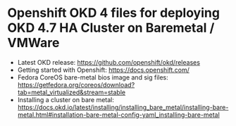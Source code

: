 # Openshift OKD 4 files for deploying OKD 4.7 HA Cluster on Baremetal / VMWare

- Latest OKD release: https://github.com/openshift/okd/releases
- Getting started with Openshift: https://docs.openshift.com/
- Fedora CoreOS bare-metal bios image and sig files: https://getfedora.org/coreos/download?tab=metal_virtualized&stream=stable
- Installing a cluster on bare metal: https://docs.okd.io/latest/installing/installing_bare_metal/installing-bare-metal.html#installation-bare-metal-config-yaml_installing-bare-metal



